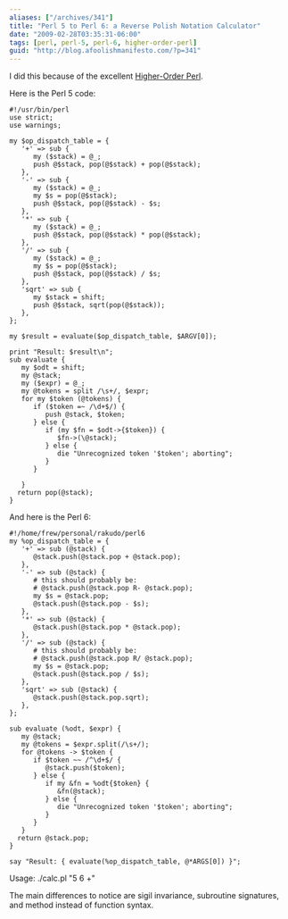 ```yaml
---
aliases: ["/archives/341"]
title: "Perl 5 to Perl 6: a Reverse Polish Notation Calculator"
date: "2009-02-28T03:35:31-06:00"
tags: [perl, perl-5, perl-6, higher-order-perl]
guid: "http://blog.afoolishmanifesto.com/?p=341"
---
```

I did this because of the excellent [Higher-Order Perl](http://amazon.com/dp/1558607013/).

Here is the Perl 5 code:

    #!/usr/bin/perl
    use strict;
    use warnings;

    my $op_dispatch_table = {
       '+' => sub {
          my ($stack) = @_;
          push @$stack, pop(@$stack) + pop(@$stack);
       },
       '-' => sub {
          my ($stack) = @_;
          my $s = pop(@$stack);
          push @$stack, pop(@$stack) - $s;
       },
       '*' => sub {
          my ($stack) = @_;
          push @$stack, pop(@$stack) * pop(@$stack);
       },
       '/' => sub {
          my ($stack) = @_;
          my $s = pop(@$stack);
          push @$stack, pop(@$stack) / $s;
       },
       'sqrt' => sub {
          my $stack = shift;
          push @$stack, sqrt(pop(@$stack));
       },
    };

    my $result = evaluate($op_dispatch_table, $ARGV[0]);

    print "Result: $result\n";
    sub evaluate {
       my $odt = shift;
       my @stack;
       my ($expr) = @_;
       my @tokens = split /\s+/, $expr;
       for my $token (@tokens) {
          if ($token =~ /\d+$/) {
             push @stack, $token;
          } else {
             if (my $fn = $odt->{$token}) {
                $fn->(\@stack);
             } else {
                die "Unrecognized token '$token'; aborting";
             }
          }

       }
      return pop(@stack);
    }

And here is the Perl 6:

    #!/home/frew/personal/rakudo/perl6
    my %op_dispatch_table = {
       '+' => sub (@stack) {
          @stack.push(@stack.pop + @stack.pop);
       },
       '-' => sub (@stack) {
          # this should probably be:
          # @stack.push(@stack.pop R- @stack.pop);
          my $s = @stack.pop;
          @stack.push(@stack.pop - $s);
       },
       '*' => sub (@stack) {
          @stack.push(@stack.pop * @stack.pop);
       },
       '/' => sub (@stack) {
          # this should probably be:
          # @stack.push(@stack.pop R/ @stack.pop);
          my $s = @stack.pop;
          @stack.push(@stack.pop / $s);
       },
       'sqrt' => sub (@stack) {
          @stack.push(@stack.pop.sqrt);
       },
    };

    sub evaluate (%odt, $expr) {
       my @stack;
       my @tokens = $expr.split(/\s+/);
       for @tokens -> $token {
          if $token ~~ /^\d+$/ {
             @stack.push($token);
          } else {
             if my &fn = %odt{$token} {
                &fn(@stack);
             } else {
                die "Unrecognized token '$token'; aborting";
             }
          }
       }
      return @stack.pop;
    }

    say "Result: { evaluate(%op_dispatch_table, @*ARGS[0]) }";

Usage: ./calc.pl "5 6 +"

The main differences to notice are sigil invariance, subroutine signatures, and method instead of function syntax.
